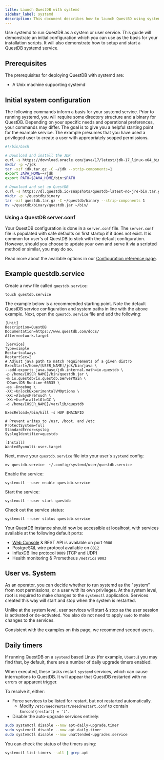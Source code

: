 ```yaml
---
title: Launch QuestDB with systemd
sidebar_label: systemd
description: This document describes how to launch QuestBD using systemd.
---
```


Use systemd to run QuestDB as a system or user service. This guide will
demonstrate an initial configuration which you can use as the basis for your
installation scripts. It will also demonstrate how to setup and start a QuestDB
systemd service.

## Prerequisites

The prerequisites for deploying QuestDB with systemd are:

- A Unix machine supporting systemd

## Initial system configuration

The following commands inform a basis for your systemd service. Prior to running
systemd, you will require some directory structure and a binary for QuestDB.
Depending on your specific needs and operational preferences, your commands may
differ. The goal is to give you a helpful starting point for the example
service. The example presumes that you have used a privileged user to create a
user with appropriately scoped permissions.

```bash
#!/bin/bash

# Download and install the JDK
curl -s https://download.oracle.com/java/17/latest/jdk-17_linux-x64_bin.tar.gz -o jdk.tar.gz
mkdir -p ~/jdk
tar -xzf jdk.tar.gz -C ~/jdk --strip-components=1
export JAVA_HOME=~/jdk
export PATH=$JAVA_HOME/bin:$PATH

# Download and set up QuestDB
curl -s https://dl.questdb.io/snapshots/questdb-latest-no-jre-bin.tar.gz -o questdb.tar.gz
mkdir -p ~/questdb/binary
tar -xzf questdb.tar.gz -C ~/questdb/binary --strip-components 1
mv ~/questdb/binary/questdb.jar ~/bin/
```

### Using a QuestDB server.conf

Your QuestDB configuration is done in a `server.conf` file. The `server.conf`
file is populated with safe defaults on first startup if it does not exist. It
is common for user's of QuestDB to stick with the default configuration.
However, should you choose to update your own and serve it via a scripted method
or similar, you may do so.

Read more about the available options in our
[Configuration reference page](/docs/configuration/).

## Example questdb.service

Create a new file called `questdb.service`:

```shell
touch questdb.service
```

The example below is a recommended starting point. Note the default QuestDB
service configuration and system paths in line with the above example. Next,
open the `questdb.service` file and add the following:

```shell
[Unit]
Description=QuestDB
Documentation=https://www.questdb.com/docs/
After=network.target

[Service]
Type=simple
Restart=always
RestartSec=2
# Adjust java path to match requirements of a given distro
ExecStart=/home/[USER_NAME]/jdk/bin/java \
--add-exports java.base/jdk.internal.math=io.questdb \
-p /home/[USER_NAME]/bin/questdb.jar \
-m io.questdb/io.questdb.ServerMain \
-DQuestDB-Runtime-66535 \
-ea -Dnoebug \
-XX:+UnlockExperimentalVMOptions \
-XX:+AlwaysPreTouch \
-XX:+UseParallelOldGC \
-d /home/[USER_NAME]/var/lib/questdb

ExecReload=/bin/kill -s HUP $MAINPID

# Prevent writes to /usr, /boot, and /etc
ProtectSystem=full
StandardError=syslog
SyslogIdentifier=questdb

[Install]
WantedBy=multi-user.target
```

Next, move your `questdb.service` file into your user's `systemd` config:

```shell
mv questdb.service  ~/.config/systemd/user/questdb.service
```

Enable the service:

```shell
systemctl --user enable questdb.service
```

Start the service:

```shell
systemctl --user start questdb
```

Check out the service status:

```shell
systemctl --user status questdb.service
```

Your QuestDB instance should now be accessible at localhost, with services
available at the following default ports:

- [Web Console](/docs/web-console/) &amp; REST API is available on port `9000`
- PostgreSQL wire protocol available on `8812`
- InfluxDB line protocol `9009` (TCP and UDP)
- Health monitoring &amp; Prometheus `/metrics` `9003`

## User vs. System

As an operator, you can decide whether to run systemd as the "system" from root
permissions, or a user with its own privileges. At the system level, root is
required to make changes to the `systemctl` application. Services created this
way will start and stop when the system is restarted.

Unlike at the system level, user services will start & stop as the user session
is activated or de-activated. You also do not need to apply `sudo` to make
changes to the services.

Consistent with the examples on this page, we recommend scoped users.


## Daily timers

If running QuestDB on a `systemd` based Linux (for example, `Ubuntu`) you may find that, by default, there are a number of daily upgrade timers enabled. 

When executed, these tasks restart `systemd` services, which can cause interruptions to QuestDB. It will appear
that QuestDB restarted with no errors or apparent trigger.

To resolve it, either:

- Force services to be listed for restart, but not restarted automatically.
  - Modify `/etc/needrestart/needrestart.conf` to contain `$nrconf{restart} = 'l'`.
- Disable the auto-upgrade services entirely:

```bash
sudo systemctl disable --now apt-daily-upgrade.timer
sudo systemctl disable --now apt-daily.timer
sudo systemctl disable --now unattended-upgrades.service
```

You can check the status of the timers using:

```bash
systemctl list-timers --all | grep apt
```
